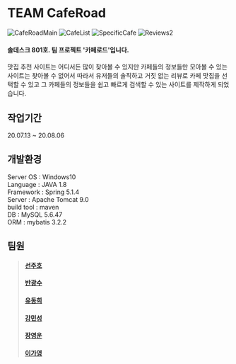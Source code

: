 # TEAM CafeRoad
![CafeRoadMain](https://user-images.githubusercontent.com/68097516/89489664-f8361d00-d7e5-11ea-8dd3-2e2b9e6b3731.jpg)
![CafeList](https://user-images.githubusercontent.com/68097516/89489755-29165200-d7e6-11ea-9814-bd50d92e6e06.jpg)
![SpecificCafe](https://user-images.githubusercontent.com/68097516/89489776-36334100-d7e6-11ea-852c-e34343a72529.jpg)
![Reviews2](https://user-images.githubusercontent.com/68097516/89501423-49520b00-d7fe-11ea-9d1a-252b6e16dac3.jpg)   
    


#### 솔데스크 801호. 팀 프로젝트 '카페로드'입니다.   
 맛집 추천 사이트는 어디서든 많이 찾아볼 수 있지만 카페들의 정보들만 모아볼 수 있는 사이트는 찾아볼 수 없어서 따라서 유저들의 솔직하고 거짓 없는 리뷰로 카페 맛집을 선택할 수 있고 그 카페들의 정보들을 쉽고 빠르게 검색할 수 있는 사이트를 제작하게 되었습니다.   

## 작업기간
20.07.13 ~ 20.08.06

## 개발환경
Server OS : Windows10   
Language : JAVA 1.8   
Framework : Spring 5.1.4   
Server : Apache Tomcat 9.0   
build tool : maven   
DB : MySQL 5.6.47   
ORM : mybatis 3.2.2   

## 팀원
>#### [선주호](https://github.com/sunjuho)   
>#### [반광수](https://github.com/ban5915)   
>#### [유동희](https://github.com/chbr101)   
>#### [강민성](https://github.com/MINSUNG-KANG1)   
>#### [장영운](https://github.com/YoungWoon-Jang)   
>#### [이가영](https://github.com/gayoung0712)   


